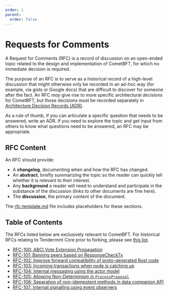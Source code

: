 ```yaml
---
order: 1
parent:
  order: false
---
```


# Requests for Comments

A Request for Comments (RFC) is a record of discussion on an open-ended topic
related to the design and implementation of CometBFT, for which no
immediate decision is required.

The purpose of an RFC is to serve as a historical record of a high-level
discussion that might otherwise only be recorded in an ad-hoc way (for example,
via gists or Google docs) that are difficult to discover for someone after the
fact. An RFC _may_ give rise to more specific architectural _decisions_ for
CometBFT, but those decisions must be recorded separately in
[Architecture Decision Records (ADR)](../references/architecture/).

As a rule of thumb, if you can articulate a specific question that needs to be
answered, write an ADR. If you need to explore the topic and get input from
others to know what questions need to be answered, an RFC may be appropriate.

## RFC Content

An RFC should provide:

- A **changelog**, documenting when and how the RFC has changed.
- An **abstract**, briefly summarizing the topic so the reader can quickly tell
  whether it is relevant to their interest.
- Any **background** a reader will need to understand and participate in the
  substance of the discussion (links to other documents are fine here).
- The **discussion**, the primary content of the document.

The [rfc-template.md](rfc-template.md) file includes placeholders for these
sections.

## Table of Contents

The RFCs listed below are exclusively relevant to CometBFT. For historical RFCs
relating to Tendermint Core prior to forking, please see
[this list](./tendermint-core/).

<!-- - [RFC-NNN: Title](./rfc-NNN-title.md) -->
- [RFC-100: ABCI Vote Extension Propagation](rfc-100-abci-vote-extension-propag.md)
- [RFC-101: Banning peers based on ResponseCheckTx](rfc-101-p2p-bad-peers-checktx.md)
- [RFC-102: Improve forward compatibility of proto-generated Rust code](rfc-102-rust-gen-builders.md)
- [RFC-103: Incoming transactions when node is catching up](rfc-103-incoming-txs-when-catching-up.md)
- [RFC-104: Internal messaging using the actor model](rfc-104-actor-model.md)
- [RFC-105: Allowing Non-Determinism in `ProcessProposal`](rfc-105-non-det-process-proposal.md)
- [RFC-106: Separation of non-idempotent methods in data companion API](rfc-106-separate-stateful-methods.md)
- [RFC-107: Internal signalling using event observers](rfc-107-event-observer.md)
